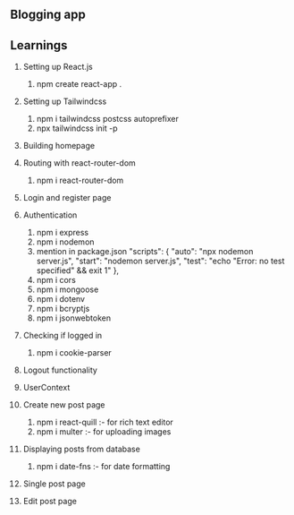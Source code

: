## Blogging app

## Learnings

1. Setting up React.js

   1. npm create react-app .

2. Setting up Tailwindcss

   1. npm i tailwindcss postcss autoprefixer
   2. npx tailwindcss init -p

3. Building homepage

4. Routing with react-router-dom

   1. npm i react-router-dom

5. Login and register page

6. Authentication

   1. npm i express
   2. npm i nodemon
   3. mention in package.json
      "scripts": {
      "auto": "npx nodemon server.js",
      "start": "nodemon server.js",
      "test": "echo \"Error: no test specified\" && exit 1"
      },
   4. npm i cors
   5. npm i mongoose
   6. npm i dotenv
   7. npm i bcryptjs
   8. npm i jsonwebtoken

7. Checking if logged in

   1. npm i cookie-parser

8. Logout functionality

9. UserContext

10. Create new post page

    1. npm i react-quill :- for rich text editor
    2. npm i multer :- for uploading images

11. Displaying posts from database

    1. npm i date-fns :- for date formatting

12. Single post page

13. Edit post page
